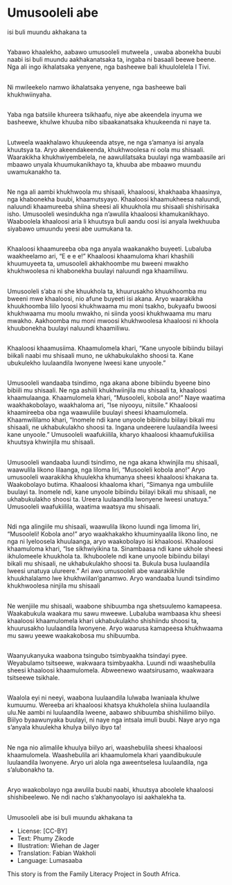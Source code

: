 # Umusooleli abe
isi buli muundu
akhakana ta

##
Yabawo khaalekho, aabawo
umusooleli mutweela , uwaba
abonekha buubi naabi isi buli
muundu aakhakanatsaka ta, ingaba
ni basaali beewe beene.
Nga ali ingo ikhalatsaka yenyene,
nga basheewe bali khuulolelela I
Tivi.


##
Ni mwileekelo namwo ikhalatsaka
yenyene, nga basheewe bali
khukhwiinyaha.


##
Yaba nga batsiile khureera
tsikhaafu, niye abe akeendela
inyuma we basheewe, khulwe
khuuba nibo sibaakanatsaka
khuukeenda ni naye ta.


##
Lutweela waakhalawo khuukeenda
atsye, ne nga s’amanya isi anyala
khuutsya ta. Aryo akeendakeenda,
khukhwoolesa ni oola mu shisaali.
Waarakikha khukhwiyembelela, ne
aawulilatsaka buulayi nga
wambaasile ari mbaawo unyala
khuumukanikhayo ta, khuuba abe
mbaawo muundu uwamukanakho
ta.


##
Ne nga ali aambi khukhwoola mu
shisaali, khaaloosi, khakhaaba
khaasinya, nga khabonekha buubi,
khaamutsyayo. Khaaloosi
khaamukheesa naluundi, naluundi
khaamureeba shiina sheesi ali
khuukhola mu shisaali shishirisaka
isho. Umusooleli wesindukha nga
n’awulila khaaloosi
khamukanikhayo. Waaboolela
khaaloosi aria li khuutsya buli
aandu oosi isi anyala lwekhuuba
siyabawo umuundu yeesi abe
uumukana ta.


##
Khaaloosi khaamureeba oba nga
anyala waakanakho buyeeti.
Lubaluba waakheelamo ari, “E e e
e!” Khaaloosi khaamuloma khari
khashiili khuumuyeeta ta,
umusooleli akhakhoombe mu
bweeni mwakho khukhwoolesa ni
khabonekha buulayi naluundi nga
khaamiliwu.


##
Umusooleli s’aba ni she khuukhola
ta, khuurusakho khuukhoomba mu
bweeni mwe khaaloosi, nio afune
buyeeti isi akana. Aryo waarakikha
khuukhoomba liilo lyoosi
khukhwaama mu moni tsakho,
bukyaafu bwoosi khukhwaama mu
moolu mwakho, ni siinda yoosi
khukhwaama mu maru mwakho.
Aakhoomba mu moni mwoosi
khukhwoolesa khaaloosi ni khoola
khuubonekha buulayi naluundi
khaamiliwu.


##
Khaaloosi khaamusiima.
Khaamulomela khari, “Kane unyoole
bibiindu biilayi biikali naabi mu
shisaali muno, ne ukhabukulakho
shoosi ta. Kane ubukulekho
luulaandila lwonyene lweesi kane
unyoole.”


##
Umusooleli wandaaba tsindimo, nga akana abone
bibiindu byeene bino bibiili mu shisaali. Ne nga ashiili
khukhwiinjila mu shisaali ta, khaaloosi
khaamulaanga. Khaamulomela khari, “Musooleli,
kobola ano!” Naye waatima waakhakobolayo,
waakhaloma ari, “Ise niyooyu, niitsile.” Khaaloosi
khaamireeba oba nga waawuliile buulayi sheesi
khaamulomela. Khaamwililamo khari, “Inomele ndi
kane unyoole bibiindu biilayi bikali mu shisaali, ne
ukhabukulakho shoosi ta. Ingana undeerere
luulaandila lweesi kane unyoole.” Umusooleli
waafukiilila, kharyo khaaloosi khaamufukiilisa
khuutsya khwinjila mu shisaali.


##
Umusooleli wandaaba luundi
tsindimo, ne nga akana khwinjila
mu shisaali, waawulila likono
lilaanga, nga liloma liri, “Musooleli
kobola ano!” Aryo umusooleli
waarakikha khuulekha khumanya
sheesi khaaloosi khakana ta.
Waakobolayo butima. Khaaloosi
khaaloma khari, “Simanya nga
umbuliile buulayi ta. Inomele ndi,
kane unyoole bibiindu biilayi bikali
mu shisaali, ne ukhabukulakho
shoosi ta. Ureera luulaandila
lwonyene lweesi unatuya.”
Umusooleli waafukiilila, waatima
waatsya mu shisaali.


##
Ndi nga alingiile mu shisaali, waawulila likono luundi
nga limoma liri, “Musooleli! Kobola ano!” aryo
waakhakakho khuuminyaalila likono lino, ne nga ni
lyeloosela khuulaanga, aryo waakobolayo isi
khaaloosi.
Khaaloosi khaamuloma khari, “Ise sikhwiyikina ta.
Sinambaasa ndi kane ukhole sheesi ikhulomeele
khuukhola ta. Ikhuboolele ndi kane unyoole bibiindu
biilayi bikali mu shisaali, ne ukhabukulakho shoosi ta.
Bukula busa luulaandila lweesi unatuya ulureere.”
Ari awo umusooleli abe waarakikhile khuukhalalamo
lwe khukhwiilan’ganamwo. Aryo wandaaba luundi
tsindimo khukhwoolesa ninjila mu shisaali


##
Ne wenjiile mu shisaali, waabone
shibuumba nga shetsuulemo
kamapeesa. Waakabukula waakara
mu sawu mweewe. Lubaluba
wambaasa khu sheesi khaaloosi
khaamulomela khari ukhabukulakho
shishiindu shoosi ta, khuurusakho
luulaandila lwonyene.
Aryo waarusa kamapeesa
khukhwaama mu sawu yeewe
waakakobosa mu shibuumba.


##
Waanyukanyuka waabona tsingubo
tsimbyaakha tsindayi pyee.
Weyabulamo tsitseewe, wakwaara
tsimbyaakha. Luundi ndi
waashebulila sheesi khaaloosi
khaamulomela. Abweenewo
waatsirusamo, waakwaara
tsitseewe tsikhale.


##
Waalola eyi ni neeyi, waabona
luulaandila lulwaba lwaniaala
khulwe kumuumu. Wereeba ari
khaaloosi khatsya khukholela shiina
luulaandila ulu.Ne aambi ni
luulaandila lweene, aabawo
shibuumba shishiilimo biilyo. Biilyo
byaawunyaka buulayi, ni naye nga
intsala imuli buubi. Naye aryo nga
s’anyala khuulekha khulya biilyo
ibyo ta!


##
Ne nga nio alimalile khuulya biilyo
ari, waashebulila sheesi khaaloosi
khaamulomela. Waashebulila ari
khaamulomela khari yaandibukuule
luulaandila lwonyene. Aryo uri alola
nga aweentselesa luulaandila, nga
s’alubonakho ta.


##
Aryo waakobolayo nga awulila
buubi naabi, khuutsya aboolele
khaaloosi shishibeelewo. Ne ndi
nacho s’akhanyoolayo isi
aakhalekha ta.


##
Umusooleli abe isi buli muundu
akhakana ta
* License: [CC-BY]
* Text: Phumy Zikode
* Illustration: Wiehan de Jager
* Translation: Fabian Wakholi
* Language: Lumasaaba

This story is from the Family
Literacy Project in South Africa.
